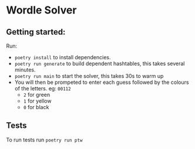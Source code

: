 # Wordle Solver
## Getting started:

Run:
- `poetry install` to install dependencies.
- `poetry run generate` to build dependent hashtables, this takes several minutes.
- `poetry run main` to start the solver, this takes 30s to warm up
- You will then be prompeted to enter each guess followed by the colours of the letters. eg: `00112`
    - `2` for green
    - `1` for yellow
    - `0` for black



## Tests

To run tests run `poetry run ptw`